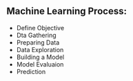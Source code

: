 ## Machine Learning Process:
- Define Objective
- Dta Gathering
- Preparing Data
- Data Exploration
- Building a Model
- Model Evaluaion
- Prediction

